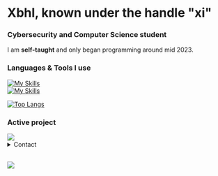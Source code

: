 # Xbhl, known under the handle "xi"
### Cybersecurity and Computer Science student 
I am **self-taught** and only began programming around mid 2023.
### Languages & Tools I use
[![My Skills](https://skillicons.dev/icons?i=cs,py,cpp&perline=4&theme=dark)](https://skillicons.dev)    
[![My Skills](https://skillicons.dev/icons?i=vscode,vim,linux&perline=4&theme=dark)](https://skillicons.dev)    

[![Top Langs](https://github-readme-stats-git-masterrstaa-rickstaa.vercel.app/api/top-langs/?username=xbhl&theme=tokyonight)](https://github.com/anuraghazra/github-readme-stats)

### Active project
<a href="https://github.com/xbhl/microphone-clap">
  <img align="center" src="https://github-readme-stats.vercel.app/api/pin/?username=xbhl&repo=microphone-clap&theme=tokyonight">
</a>

<details>
<summary>Contact</summary>
Discord: @xbhl <br>
Telegram: t.me/xbhlll <br>
</details>

<br> ![](https://komarev.com/ghpvc/?username=xbhl)
